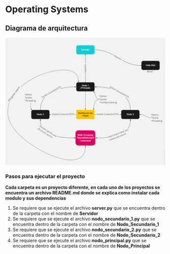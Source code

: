 # Operating Systems


## Diagrama de arquitectura 

<div class="row" align="center">
  <img src="Diagrama.PNG" width="600" height="400" />
</div>


### Pasos para ejecutar el proyecto

**Cada carpeta es un proyecto diferente, en cada uno de los proyectos se encuentra un archivo README.md donde se explica como instalar cada modulo y sus dependencias**

1. Se requiere que se ejecute el archivo **server.py** que se encuentra dentro de la carpeta con el nombre de **Servidor**
2. Se requiere que se ejecute el archivo **nodo_secundario_1.py** que se encuentra dentro de la carpeta con el nombre de **Nodo_Secundario_1**
3. Se requiere que se ejecute el archivo **nodo_secundario_2.py** que se encuentra dentro de la carpeta con el nombre de **Nodo_Secundario_2**
4. Se requiere que se ejecute el archivo **nodo_principal.py** que se encuentra dentro de la carpeta con el nombre de **Nodo_Principal**
